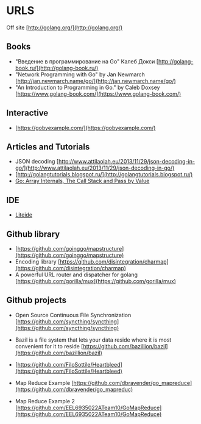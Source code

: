 URLS
====

Off site [http://golang.org/](http://golang.org/)

## Books
-  "Введение в программирование на Go" Калеб Докси [http://golang-book.ru/](http://golang-book.ru/)
-  "Network Programming with Go" by Jan Newmarch [http://jan.newmarch.name/go/](http://jan.newmarch.name/go/)
-  "An Introduction to Programming in Go." by Caleb Doxsey [https://www.golang-book.com/](https://www.golang-book.com/)

## Interactive
-  [https://gobyexample.com/](https://gobyexample.com/)

## Articles and Tutorials
-  JSON decoding [http://www.attilaolah.eu/2013/11/29/json-decoding-in-go/](http://www.attilaolah.eu/2013/11/29/json-decoding-in-go/)
-  [http://golangtutorials.blogspot.ru/](http://golangtutorials.blogspot.ru/)
-  [Go: Array Internals, The Call Stack and Pass by Value](http://www.geekgirl.io/grokking-go-array-internals-the-call-stack-and-pass-by-value/)

## IDE
-  [Liteide](http://sourceforge.net/projects/liteide/files/)

## Github library
-  [https://github.com/goinggo/mapstructure](https://github.com/goinggo/mapstructure)
-  Encoding library [https://github.com/disintegration/charmap](https://github.com/disintegration/charmap)
-  A powerful URL router and dispatcher for golang [https://github.com/gorilla/mux](https://github.com/gorilla/mux)

## Github projects
-  Open Source Continuous File Synchronization [https://github.com/syncthing/syncthing](https://github.com/syncthing/syncthing)
-  Bazil is a file system that lets your data reside where it is most convenient for it to reside [https://github.com/bazillion/bazil](https://github.com/bazillion/bazil)
- [https://github.com/FiloSottile/Heartbleed](https://github.com/FiloSottile/Heartbleed)

- Map Reduce Example [https://github.com/dbravender/go_mapreduce](https://github.com/dbravender/go_mapreduc)
- Map Reduce Example 2 [https://github.com/EEL6935022ATeam10/GoMapReduce](https://github.com/EEL6935022ATeam10/GoMapReduce)